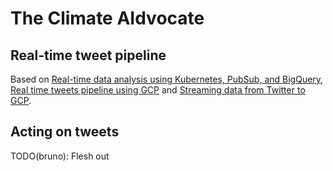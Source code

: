 # The Climate AIdvocate


## Real-time tweet pipeline

Based on [Real-time data analysis using Kubernetes, PubSub, and BigQuery],
[Real time tweets pipeline using GCP] and [Streaming data from Twitter to GCP].


[Real-time data analysis using Kubernetes, PubSub, and BigQuery]:https://github.com/GoogleCloudPlatform/kubernetes-bigquery-python/blob/master/pubsub/README.md

[Real time tweets pipeline using GCP]: https://github.com/polleyg/gcp-tweets-streaming-pipeline

[Streaming data from Twitter to GCP]: https://medium.com/syntio/streaming-data-from-twitter-to-gcp-7b92c84211a7

## Acting on tweets

TODO(bruno): Flesh out
